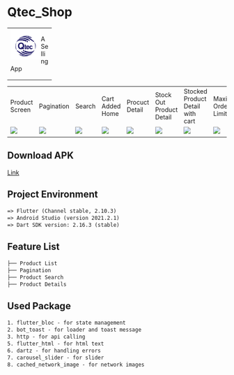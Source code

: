 # Qtec_Shop
<table>
  <tr>
    <td>
      <img src="assets/qtec_logo.png" height=70 align="left"> 
    <p>A Selling App
      </p>
    </td>
  </tr>
</table>
<table>
  <tr>
     <td>Product Screen</td>
       <td>Pagination</td>
    <td>Search</td>
     <td>Cart Added Home</td>
     <td>Procuct Detail</td>
    <td>Stock Out Product Detail</td>
     <td>Stocked Product Detail with cart</td>
    <td>Maximum Order Limit</td>
    <td>Maximum Order Limit Detail</td>
  </tr>
  <tr>
    <td><img src="https://drive.google.com/uc?export=download&id=1kL3QFREitoJE1ohqjOcth7edKtjnVSf9" width=270 ></td>
    <td><img src="https://drive.google.com/uc?export=download&id=1kDGkn4sR6uTj8WszjBCBb-hTIe_aEwpN" width=270 ></td>
    <td><img src="https://drive.google.com/uc?export=download&id=1k1q-IPxzV7_kDo3xkAlt-csw-aHc_8q0" width=270 ></td>
    <td><img src="https://drive.google.com/uc?export=download&id=1kDCACPJKddGD6xo4M4oBN3Cw-BFDrgg5" width=270 ></td>
     <td><img src="https://drive.google.com/uc?export=download&id=1k-kJrU5z5bu89Cfk-5soiIQ2lJgkeM1W" width=270 ></td>
     <td><img src="https://drive.google.com/uc?export=download&id=1kD4sL3L1zWi6gBSFXskSHSj3FcT32dr6" width=270 ></td>
    <td><img src="https://drive.google.com/uc?export=download&id=1k9PcyuegM9kVl7OrRwF-cR5zWuUKNQcW" width=270 ></td>
     <td><img src="https://drive.google.com/uc?export=download&id=1k7izz0CfrWGo0pWhFRp8xJpgZFX_neoi" width=270 ></td>
       <td><img src="https://drive.google.com/uc?export=download&id=1k26-aIAhRZJKY4ku8mi2bJg4X6Z9fp1o" width=270 ></td>
  </tr>
 </table>

## Download APK
<a id="raw-url" href="https://drive.google.com/uc?export=download&id=1uZsfYSrX1flW-cfjBLVwV3tgi90uVCo2">Link</a>

## Project Environment
```
=> Flutter (Channel stable, 2.10.3)
=> Android Studio (version 2021.2.1)
=> Dart SDK version: 2.16.3 (stable) 
```


## Feature List
```
├── Product List
├── Pagination
├── Product Search
├── Product Details
```

## Used Package
```
1. flutter_bloc - for state management
2. bot_toast - for loader and toast message
3. http - for api calling
5. flutter_html - for html text
6. dartz - for handling errors
7. carousel_slider - for slider
8. cached_network_image - for network images

```
